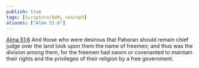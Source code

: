 ```yaml
---
publish: true
tags: [Scripture/BoM, noGraph]
aliases: ["Alma 51:6"]
---
```

[Alma 51:6](https://churchofjesuschrist.org/study/scriptures/bofm/alma/51?lang=eng&id=p6#p6) And those who were desirous that Pahoran should remain chief judge over the land took upon them the name of freemen; and thus was the division among them, for the freemen had sworn or covenanted to maintain their rights and the privileges of their religion by a free government.
